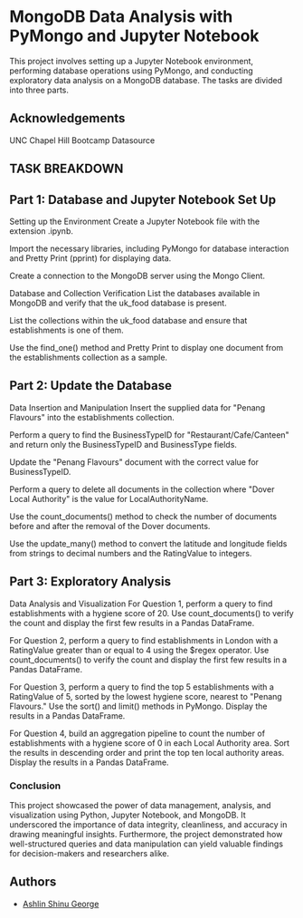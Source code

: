 
# MongoDB Data Analysis with PyMongo and Jupyter Notebook


This project involves setting up a Jupyter Notebook environment, performing database operations using PyMongo, and conducting exploratory data analysis on a MongoDB database. The tasks are divided into three parts.



## Acknowledgements

UNC Chapel Hill Bootcamp Datasource

## TASK BREAKDOWN ##
## Part 1: Database and Jupyter Notebook Set Up ##

Setting up the Environment
Create a Jupyter Notebook file with the extension .ipynb.


Import the necessary libraries, including PyMongo for database interaction and Pretty Print (pprint) for displaying data.

Create a connection to the MongoDB server using the Mongo Client.

Database and Collection Verification
List the databases available in MongoDB and verify that the uk_food database is present.

List the collections within the uk_food database and ensure that establishments is one of them.

Use the find_one() method and Pretty Print to display one document from the establishments collection as a sample.

## Part 2: Update the Database ##
Data Insertion and Manipulation
Insert the supplied data for "Penang Flavours" into the establishments collection.

Perform a query to find the BusinessTypeID for "Restaurant/Cafe/Canteen" and return only the BusinessTypeID and BusinessType fields.

Update the "Penang Flavours" document with the correct value for BusinessTypeID.

Perform a query to delete all documents in the collection where "Dover Local Authority" is the value for LocalAuthorityName.

Use the count_documents() method to check the number of documents before and after the removal of the Dover documents.

Use the update_many() method to convert the latitude and longitude fields from strings to decimal numbers and the RatingValue to integers.

## Part 3: Exploratory Analysis ##
Data Analysis and Visualization
For Question 1, perform a query to find establishments with a hygiene score of 20. Use count_documents() to verify the count and display the first few results in a Pandas DataFrame.

For Question 2, perform a query to find establishments in London with a RatingValue greater than or equal to 4 using the $regex operator. Use count_documents() to verify the count and display the first few results in a Pandas DataFrame.

For Question 3, perform a query to find the top 5 establishments with a RatingValue of 5, sorted by the lowest hygiene score, nearest to "Penang Flavours." Use the sort() and limit() methods in PyMongo. Display the results in a Pandas DataFrame.

For Question 4, build an aggregation pipeline to count the number of establishments with a hygiene score of 0 in each Local Authority area. Sort the results in descending order and print the top ten local authority areas. Display the results in a Pandas DataFrame.
 

### Conclusion ###
This project showcased the power of data management, analysis, and visualization using Python, Jupyter Notebook, and MongoDB. It underscored the importance of data integrity, cleanliness, and accuracy in drawing meaningful insights. Furthermore, the project demonstrated how well-structured queries and data manipulation can yield valuable findings for decision-makers and researchers alike.

## Authors

- [Ashlin Shinu George](https://github.com/)

